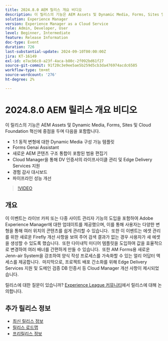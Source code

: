 ```yaml
---
title: 2024.8.0 AEM 릴리스 개요 비디오
description: 이 릴리스의 기능은 AEM Assets 및 Dynamic Media, Forms, Sites 및 Cloud Foundation의 혁신에 초점을 맞추며, 다음과 같은 기능을 포함합니다. - 1:1 다이내믹 변형용 Dynamic Media 구성 가능 템플릿 Forms GenAI 지원 유니버설 편집기와 새로운 AEM 콘텐츠 구조 통합​ DV 인증서의 라이프사이클 관리 및 Cloud Manager Experience Audit Dashboard를 통한 Edge Delivery Services 지원 파이프라인 성능 개선
solution: Experience Manager
version: Experience Manager as a Cloud Service
role: Admin, Developer, User
level: Beginner, Intermediate
feature: Release Information
doc-type: Event
duration: 726
last-substantial-update: 2024-09-10T00:00:00Z
jira: KT-16149
exl-id: e7acb6c8-a23f-4aca-b80c-2f092bd61f27
source-git-commit: 91f20c3e9ee5ae5b259d5cb3da476974acdc6585
workflow-type: tm+mt
source-wordcount: '276'
ht-degree: 2%

---
```


# 2024.8.0 AEM 릴리스 개요 비디오

이 릴리스의 기능은 AEM Assets 및 Dynamic Media, Forms, Sites 및 Cloud Foundation 혁신에 중점을 두며 다음을 포함합니다.

* 1:1 동적 변형에 대한 Dynamic Media 구성 가능 템플릿
* Forms Genai Assistant
* 새로운 AEM 콘텐츠 구조 통합이 포함된 범용 편집기&#x200B;
* Cloud Manager을 통해 DV 인증서의 라이프사이클 관리 및 Edge Delivery Services 지원
* 경험 감사 대시보드
* 파이프라인 성능 개선

>[!VIDEO](https://video.tv.adobe.com/v/3433381/?learn=on)

## 개요

이 이벤트는 라이브 카피 또는 다중 사이트 관리자 기능의 도입을 포함하여 Adobe Experience Manager에 대한 업데이트를 제공했으며, 이를 통해 사용자는 다양한 변형을 통해 여러 위치의 콘텐츠를 쉽게 관리할 수 있습니다. &#x200B; 또한 이 이벤트는 에셋 관리를 위한 새로운 Firefly 개선 사항을 보여 주어 검색 결과가 없는 경우 사용자가 새 에셋을 생성할 수 있도록 했습니다. &#x200B; 또한 다이내믹 미디어 템플릿을 도입하여 값을 효율적으로 변경하여 여러 배너를 간편하게 만들 수 있습니다. &#x200B; 또한 AM Forms용 새로운 Jenn-air System을 강조하여 양식 작성 프로세스를 가속화할 수 있는 얼리 어답터 액세스를 제공합니다. &#x200B; 마지막으로, 프로젝트 배포 간소화를 위해 Edge Delivery Services 지원 및 도메인 검증 DB 인증서 등 Cloud Manager 개선 사항이 제시되었습니다. &#x200B;

릴리스에 대한 질문이 있습니까?  [Experience League 커뮤니티](https://adobe.ly/4egoWgm)에서 릴리스에 대해 논의합니다.

## 추가 릴리스 정보

* [최신 릴리스 정보](https://experienceleague.adobe.com/docs/experience-manager-cloud-service/content/release-notes/home.html?lang=ko)
* [릴리스 로드맵](https://experienceleague.adobe.com/docs/experience-manager-release-information/aem-release-updates/update-releases-roadmap.html)
* [프리릴리스 정보](https://experienceleague.adobe.com/docs/experience-manager-cloud-service/content/release-notes/prerelease.html)
